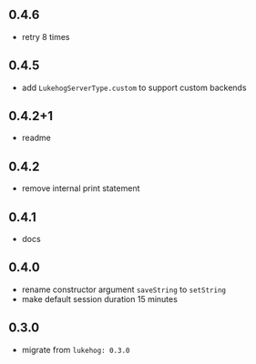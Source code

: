 ## 0.4.6

- retry 8 times

## 0.4.5

- add `LukehogServerType.custom` to support custom backends

## 0.4.2+1

- readme

## 0.4.2

- remove internal print statement

## 0.4.1

- docs

## 0.4.0

- rename constructor argument `saveString` to `setString`
- make default session duration 15 minutes

## 0.3.0

- migrate from `lukehog: 0.3.0`